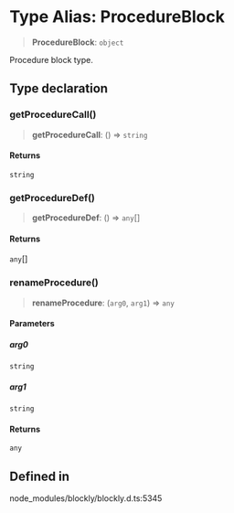 # Type Alias: ProcedureBlock

> **ProcedureBlock**: `object`

Procedure block type.

## Type declaration

### getProcedureCall()

> **getProcedureCall**: () => `string`

#### Returns

`string`

### getProcedureDef()

> **getProcedureDef**: () => `any`[]

#### Returns

`any`[]

### renameProcedure()

> **renameProcedure**: (`arg0`, `arg1`) => `any`

#### Parameters

##### arg0

`string`

##### arg1

`string`

#### Returns

`any`

## Defined in

node_modules/blockly/blockly.d.ts:5345
